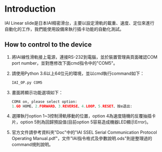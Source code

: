# Introduction

IAI Linear slide是日本IAI精密滑台，主要以設定滑軌的載重、速度、定位來進行自動化的工作，我們能使用設備來執行插卡功能的自動化測試。

## How to control to the device

1. 將IAI線性滑軌接上電源，連接RS-232到電腦，並於裝置管理員頁面確認COM port number，並對應修改下面cmd指令中的"COM5"。
2. 請使用Python 3.6以上64位元的環境，並以cmd執行command如下：

   ```cmd
   IAI_OP.py COM5
   ```

3. 畫面將顯示功能選項如下：

   ```python
   COM4 on, please select option:
   1.GO HOME、2.FORWARD、3.REVERSE、4.LOOP、5.RESET、按e退出:
   ```

4. 選擇執行option 1~3控制滑軌移動的位置，option 4為速度隨機的反覆抽插卡片，option 5則為回歸預設值(目前option 5容易造成機器LED顯示Error)。

5. 官方文件請參考資料夾"Doc\"中的"IAI SSEL Serial Communication Protocol Operating Manual.pdf"，文件"IAI指令格式及參數說明.ods"則是整理過的command規則說明。
